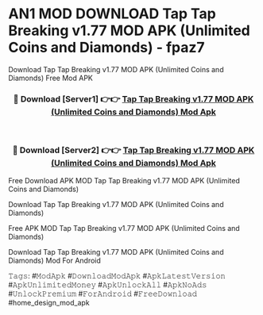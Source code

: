 # AN1 MOD DOWNLOAD Tap Tap Breaking v1.77 MOD APK (Unlimited Coins and Diamonds) - fpaz7
Download Tap Tap Breaking v1.77 MOD APK (Unlimited Coins and Diamonds) Free Mod APK

<div align="center">
<h3>🔴 Download [Server1] 👉👉 <a href="https://apk-comot.site?title=Tap_Tap_Breaking_v1.77_MOD_APK_(Unlimited_Coins_and_Diamonds)">Tap Tap Breaking v1.77 MOD APK (Unlimited Coins and Diamonds) Mod Apk</a></h3><br>

<h3>🔴 Download [Server2] 👉👉 <a href="https://apk-comot.site?title=Tap_Tap_Breaking_v1.77_MOD_APK_(Unlimited_Coins_and_Diamonds)">Tap Tap Breaking v1.77 MOD APK (Unlimited Coins and Diamonds) Mod Apk</a></h3>
</div>


Free Download APK MOD Tap Tap Breaking v1.77 MOD APK (Unlimited Coins and Diamonds)

Download Tap Tap Breaking v1.77 MOD APK (Unlimited Coins and Diamonds) 

Free APK MOD Tap Tap Breaking v1.77 MOD APK (Unlimited Coins and Diamonds) 

Download Tap Tap Breaking v1.77 MOD APK (Unlimited Coins and Diamonds) Mod For Android

𝚃𝚊𝚐𝚜: #𝙼𝚘𝚍𝙰𝚙𝚔 #𝙳𝚘𝚠𝚗𝚕𝚘𝚊𝚍𝙼𝚘𝚍𝙰𝚙𝚔 #𝙰𝚙𝚔𝙻𝚊𝚝𝚎𝚜𝚝𝚅𝚎𝚛𝚜𝚒𝚘𝚗 #𝙰𝚙𝚔𝚄𝚗𝚕𝚒𝚖𝚒𝚝𝚎𝚍𝙼𝚘𝚗𝚎𝚢 #𝙰𝚙𝚔𝚄𝚗𝚕𝚘𝚌𝚔𝙰𝚕𝚕 #𝙰𝚙𝚔𝙽𝚘𝙰𝚍𝚜 #𝚄𝚗𝚕𝚘𝚌𝚔𝙿𝚛𝚎𝚖𝚒𝚞𝚖 #𝙵𝚘𝚛𝙰𝚗𝚍𝚛𝚘𝚒𝚍 #𝙵𝚛𝚎𝚎𝙳𝚘𝚠𝚗𝚕𝚘𝚊𝚍 #home_design_mod_apk